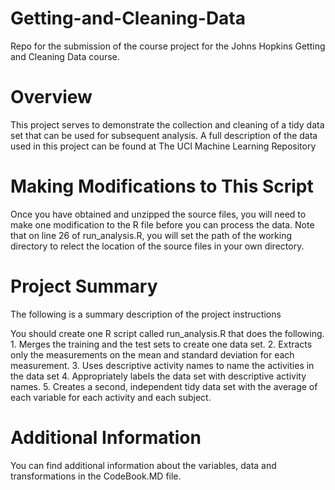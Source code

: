 # Getting-and-Cleaning-Data
Repo for the submission of the course project for the Johns Hopkins Getting and Cleaning Data course. 

# Overview

This project serves to demonstrate the collection and cleaning of a tidy data set that can be used for subsequent analysis. A full description of the data used in this project can be found at The UCI Machine Learning Repository


# Making Modifications to This Script

Once you have obtained and unzipped the source files, you will need to make one modification to the R file before you can process the data. Note that on line 26 of run_analysis.R, you will set the path of the working directory to relect the location of the source files in your own directory.

# Project Summary

The following is a summary description of the project instructions

You should create one R script called run_analysis.R that does the following. 1. Merges the training and the test sets to create one data set. 2. Extracts only the measurements on the mean and standard deviation for each measurement. 3. Uses descriptive activity names to name the activities in the data set 4. Appropriately labels the data set with descriptive activity names. 5. Creates a second, independent tidy data set with the average of each variable for each activity and each subject.

# Additional Information

You can find additional information about the variables, data and transformations in the CodeBook.MD file.
